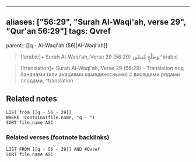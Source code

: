 
---
aliases: ["56:29", "Surah Al-Waqi'ah, verse 29", "Qur'an 56:29"]
tags: Qvref
---

parent:: [[q - Al-Waqi'ah (56)|Al-Waqi'ah]]

> [!arabic]+ Surah Al-Waqi'ah, Verse 29 (56:29)
> <span class="quran-arabic">وَطَلْحٍ مَّنضُودٍ</span>
^arabic

> [!translation]+ Surah Al-Waqi'ah, Verse 29 (56:29) - Translation
> под бананами (или акациями камеденосными) с висящими рядами плодами,
^translation



## Related notes
```dataview
LIST from [[q - 56 - 29]]
WHERE !contains(file.name, "q - ")
SORT file.name ASC
```

### Related verses (footnote backlinks)
```dataview
LIST FROM [[q - 56 - 29]] AND #Qvref
SORT file.name ASC
```

